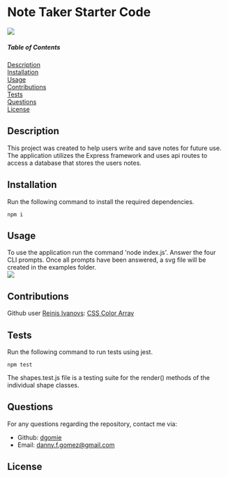 # Note Taker Starter Code
  <img src='./images/example-logo2.png'>
  
  ##### Table of Contents  
  [Description](#description)  
  [Installation](#installation)  
  [Usage](#usage)  
  [Contributions](#contributions)  
  [Tests](#tests)  
  [Questions](#questions)  
  [License](#license)  

  ## Description  
  This project was created to help users write and save notes for future use. The application utilizes the Express framework and uses api routes to access a database that stores the users notes. 

  ## Installation  
  Run the following command to install the required dependencies.
  ```
  npm i 
  ```
  

  ## Usage  
  To use the application run the command 'node index.js'. Answer the four CLI prompts. Once all prompts have been answered, a svg file will be created in the examples folder.  
  <img src='./images/svg-prompts.png'>
  

  ## Contributions  
  Github user [Reinis Ivanovs](https://github.com/slikts): [CSS Color Array](https://gist.github.com/slikts/cfa5bb0ad340b6e01dd711f20a419aec)

  ## Tests  
  Run the following command to run tests using jest. 
  ```
  npm test
  ```

  The shapes.test.js file is a testing suite for the render() methods of the individual shape classes.


  ## Questions
  For any questions regarding the repository, contact me via:
  * Github: [dgomie](https://www.github.com/dgomie)
  * Email: <a href="mailto:danny.f.gomez@gmail.com">danny.f.gomez@gmail.com</a>
  
  ## License
    
   